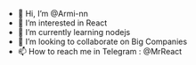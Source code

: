 - 👋 Hi, I’m @Armi-nn
- 👀 I’m interested in React    
- 🌱 I’m currently learning nodejs           
- 💞️ I’m looking to collaborate on Big Companies                    
- 📫 How to reach me in Telegram : @MrReact                                  
<!--- 
Armi-nn/Armi-nn is a ✨ special ✨ repository because its `README.md` (this file) appears on your GitHub profile.
You can click the Preview link to take a look at your changes.
--->
